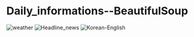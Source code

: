 # Daily_informations--BeautifulSoup

![weather](https://user-images.githubusercontent.com/106279616/183755117-de88ab78-0b4c-4524-88bb-865d46e2fdcc.png)
![Headline_news](https://user-images.githubusercontent.com/106279616/183755162-2ce66b6a-f14d-457d-a925-b164503901ec.png)
![Korean-English](https://user-images.githubusercontent.com/106279616/183755195-464bdc87-425d-4b5b-b464-d25edb2f08f2.png)


